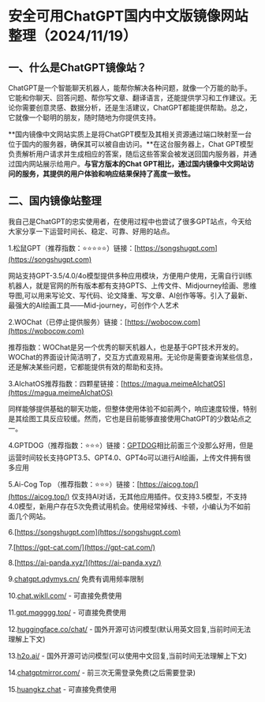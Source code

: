 # 安全可用ChatGPT国内中文版镜像网站整理（2024/11/19）
## 一、什么是ChatGPT镜像站？
ChatGPT是一个智能聊天机器人，能帮你解决各种问题，就像一个万能的助手。它能和你聊天、回答问题、帮你写文章、翻译语言，还能提供学习和工作建议。无论你需要创意灵感、数据分析，还是生活建议，ChatGPT都能提供帮助。总之，它就像一个聪明的朋友，随时随地为你提供支持。

**国内镜像中文网站实质上是将ChatGPT模型及其相关资源通过端口映射至一台位于国内的服务器，确保其可以被自由访问。**在这台服务器上，Chat GPT模型负责解析用户请求并生成相应的答案，随后这些答案会被发送回国内服务器，并通过国内网站展示给用户。**与官方版本的Chat GPT相比，通过国内镜像中文网站访问的服务，其提供的用户体验和响应结果保持了高度一致性。**

## 二、国内镜像站整理
我自己是ChatGPT的忠实使用者，在使用过程中也尝试了很多GPT站点，今天给大家分享一下运营时间长、稳定、可靠、好用的站点。

1.松鼠GPT（推荐指数：⭐⭐⭐⭐⭐）链接：[https://songshugpt.com](https://songshugpt.com)

网站支持GPT-3.5/4.0/4o模型提供多种应用模块，方便用户使用，无需自行训练机器人，就是官网的所有版本都有支持GPTS、上传文件、Midjourney绘画、思维导图,可以用来写论文、写代码、论文降重、写文章、AI创作等等。引入了最新、最强大的AI绘画工具——Mid-journey，可创作个人艺术

2.WOChat（已停止提供服务）链接：[https://wobocow.com](https://wobocow.com)

推荐指数：WOChat是另一个优秀的聊天机器人，也是基于GPT技术开发的。WOChat的界面设计简洁明了，交互方式直观易用。无论你是需要查询某些信息，还是解决某些问题，它都能提供有效的帮助和支持。

3.AIchatOS推荐指数：四颗星链接：[https://magua.meimeAIchatOS](https://magua.meimeAIchatOS)

同样能够提供基础的聊天功能，但整体使用体验不如前两个，响应速度较慢，特别是其绘图工具反应较缓。然而，它也是目前能够直接使用ChatGPT的少数站点之一。

4.GPTDOG（推荐指数：⭐⭐⭐）链接：[GPTDOG](http://gptdog.online/)相比前面三个没那么好用，但是运营时间较长支持GPT3.5、GPT4.0、GPT4o可以进行AI绘画，上传文件拥有很多应用

5.Ai-Cog Top （推荐指数：⭐⭐⭐）链接：[https://aicog.top/](https://aicog.top/)
仅支持AI对话，无其他应用插件。仅支持3.5模型，不支持4.0模型，新用户存在5次免费试用机会。使用经常掉线、卡顿，小编认为不如前面几个网站。

6.[https://songshugpt.com](https://songshugpt.com)

7.[https://gpt-cat.com/](https://gpt-cat.com/)

8.[https://ai-panda.xyz/](https://ai-panda.xyz/)

9.[chatgpt.qdymys.cn/](chatgpt.qdymys.cn/) 免费有调用频率限制

10.[chat.wikll.com/](chat.wikll.com/) - 可直接免费使用

11.[gpt.mqgggg.top/](gpt.mqgggg.top/) - 可直接免费使用

12.[huggingface.co/chat/](huggingface.co/chat/) - 国外开源可访问模型(默认用英文回复,当前时间无法理解上下文)

13.[h2o.ai/](h2o.ai/) - 国外开源可访问模型(可以使用中文回复,当前时间无法理解上下文)

14.[chatgptmirror.com/](chatgptmirror.com/) - 前三次无需登录免费(之后需要登录)

15.[huangkz.chat](huangkz.chat) - 可直接免费使用
